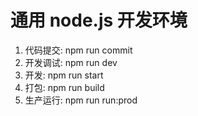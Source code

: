 <!--
 * @Description: 
 * @Author: chengDong
 * @Date: 2020-07-17 16:09:59
 * @LastEditTime: 2020-07-21 16:34:47
 * @LastEditors: chengDong
--> 
# 通用 node.js 开发环境

1. 代码提交: npm run commit
2. 开发调试: npm run dev
3. 开发: npm run start
4. 打包: npm run build 
5. 生产运行: npm run run:prod